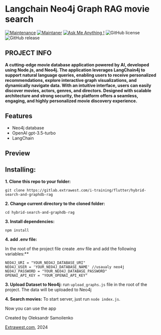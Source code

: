 # Langchain Neo4j Graph RAG movie search

[![Maintenance](https://img.shields.io/badge/Maintained%3F-yes-green.svg)]()
[![Maintaner](https://img.shields.io/static/v1?label=Oleksandr%20Samoilenko&message=Maintainer&color=red)](mailto:oleksandr.samoilenko@extrawest.com)
[![Ask Me Anything !](https://img.shields.io/badge/Ask%20me-anything-1abc9c.svg)]()
![GitHub license](https://img.shields.io/github/license/Naereen/StrapDown.js.svg)
![GitHub release](https://img.shields.io/badge/release-v1.0.0-blue)

## PROJECT INFO


**A cutting-edge movie database application powered by AI, developed using Node.js, and Neo4j. The application leverages LangChain4j to support natural language queries, enabling users to receive personalized recommendations, explore interactive graph visualizations, and dynamically navigate data. With an intuitive interface, users can easily discover movies, actors, genres, and directors. Designed with scalable architecture and strong security, the platform offers a seamless, engaging, and highly personalized movie discovery experience.**

## Features

- Neo4j database
- OpenAI gpt-3.5-turbo
- LangChain

## Preview



## Installing:

**1. Clone this repo to your folder:**

```
git clone https://gitlab.extrawest.com/i-training/flutter/hybrid-search-and-graphdb-rag
```

**2. Change current directory to the cloned folder:**

```
cd hybrid-search-and-graphdb-rag
```

**3. Install dependencies:**

```
npm install
```

**4. add .env file:**


In the root of the project file create .env file and add the following variables:**

```
NEO4J_URI = "YOUR_NEO4J_DATABASE_URI"
NEO4J_USER = 'YOUR_NEO4J_DATABASE_NAME' //usaualy neo4j
NEO4J_PASSWORD = "YOUR_NEO4J_DATABASE_PASSWORD" 
OPENAI_API_KEY = "YOUR_OPENAI_API_KEY" 
```

**3. Upload Dataset to Neo4j:**
run `upload_graphs.js` file in the root of the project. The data will be uploaded to Neo4j

**4. Search movies:**
To start server, just run `node index.js`.

Now you can use the app

Created by Oleksandr Samoilenko

[Extrawest.com](https://www.extrawest.com), 2024

